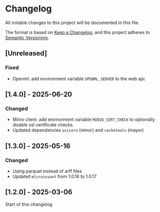 # Changelog

All notable changes to this project will be documented in this file.

The format is based on [Keep a Changelog](https://keepachangelog.com/en/1.1.0/),
and this project adheres to [Semantic Versioning](https://semver.org/spec/v2.0.0.html).


## [Unreleased]
### Fixed
- Openml: add environment variable `OPENML_SERVER` to the web api.

## [1.4.0] - 2025-06-20
### Changed
- Minio client: add environment variable `MINIO_CERT_CHECK` to optionally disable ssl
  certificate checks.
- Updated dependencies `uvicorn` (minor) and `cachetools` (mayor)

## [1.3.0] - 2025-05-16
### Changed
- Using parquet instead of arff files
- Updated `mlcroissant` from 1.0.16 to 1.0.17

## [1.2.0] - 2025-03-06
Start of this changelog
